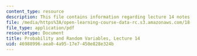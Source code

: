 ```yaml
---
content_type: resource
description: This file contains information regarding lecture 14 notes.
file: /media/https%3A/open-learning-course-data-rc.s3.amazonaws.com/18-440-probability-and-random-variables-spring-2014/46988996aea04a9517e7450e828e324b_MIT18_440S14_Lecture14.pdf
file_type: application/pdf
resourcetype: Document
title: Probability and Random Variables, Lecture 14
uid: 46988996-aea0-4a95-17e7-450e828e324b
---
```

